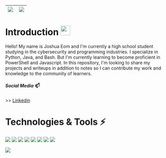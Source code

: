 <!--
**JoshuEo/JoshuEo** is a ✨ _special_ ✨ repository because its `README.md` (this file) appears on your GitHub profile.

Here are some ideas to get you started:

- 🔭 I’m currently working on ...
- 🌱 I’m currently learning ...
- 👯 I’m looking to collaborate on ...
- 🤔 I’m looking for help with ...
- 💬 Ask me about ...
- 📫 How to reach me: ...
- 😄 Pronouns: ...
- ⚡ Fun fact: ...
-->


| <img src="https://github-readme-stats.vercel.app/api?username=JoshuEo&show_icons=true&theme=vue-dark" /> | <img align="right" src="https://github-readme-stats.vercel.app/api/top-langs/?username=JoshuEo&theme=vue-dark" /> |
|----------------------------------------------------------------------------------------------------------|-------------------------------------------------------------------------------------------------------------------|

# Introduction <img src="https://raw.githubusercontent.com/MartinHeinz/MartinHeinz/master/wave.gif" width="30px">  
Hello! My name is Joshua Eom and I'm currently a high school student studying in the cybersecurity and programming industries. I specialize in Python, Java, and Bash. But I'm currently learning to become proficient in PowerShell and Javascript. In this repository, I'm looking to share my projects and writeups in addition to notes so I can contribute  my work and knowledge to the community of learners.

##### Social Media 📫
\>\> [Linkedin](https://www.linkedin.com/in/joshuaeom)


# Technologies & Tools ⚡
![](https://img.shields.io/badge/OS-Linux-informational?style=flat&logo=appveyor&logoColor=white&color=2bbc8a)  ![](https://img.shields.io/badge/Code-Python-informational?style=flat&logo=appveyor&logoColor=white&color=2bbc8a)  ![](https://img.shields.io/badge/Code-Java-informational?style=flat&logo=appveyor&logoColor=white&color=2bbc8a)  ![](https://img.shields.io/badge/Shell-Bash-informational?style=flat&logo=appveyor&logoColor=white&color=2bbc8a)  ![](https://img.shields.io/badge/Editor-VSCode-informational?style=flat&logo=appveyor&logoColor=white&color=2bbc8a)  ![](https://img.shields.io/badge/Editor-Sublime-informational?style=flat&logo=appveyor&logoColor=white&color=2bbc8a)  ![](https://img.shields.io/badge/Tools-Regex-informational?style=flat&logo=appveyor&logoColor=white&color=2bbc8a)  ![](https://img.shields.io/badge/Tools-Kali-informational?style=flat&logo=appveyor&logoColor=white&color=2bbc8a)

![](https://img.shields.io/badge/Certification-eJPT-informational?style=flat&logo=appveyor&logoColor=white&color=#e72525)
